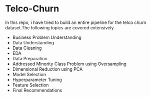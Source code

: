 # Telco-Churn

In this repo, i have tried to build an entire pipeline for the telco churn dataset.The following topics are covered extensively.

- Business Problem Understanding
- Data Understanding
- Data Cleaning
- EDA
- Data Preparation
- Addressed Minority Class Problem using Oversampling
- Dimensional Reduction using PCA
- Model Selection 
- Hyperparameter Tuning
- Feature Selection
- Final Recommendations
